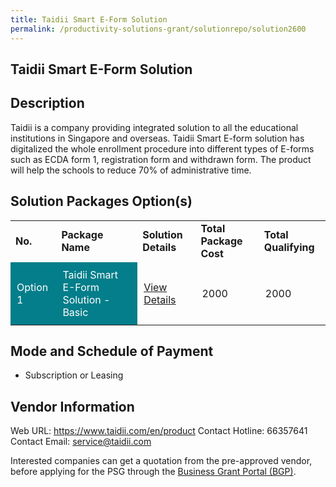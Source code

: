 ```yaml
---
title: Taidii Smart E-Form Solution
permalink: /productivity-solutions-grant/solutionrepo/solution2600
---
```


## Taidii Smart E-Form Solution

## Description

Taidii is a company providing integrated solution to all the educational institutions in Singapore and overseas.  Taidii Smart E-form solution has digitalized the whole enrollment procedure into different types of E-forms such as ECDA form 1, registration form and withdrawn form. The product will help the schools to reduce 70% of administrative time.

## Solution Packages Option(s)

<table>
<tr>
<td><b>No.</b></td>
<td><b>Package Name</b></td>
<td><b>Solution Details</b></td>
<td><b>Total Package Cost</b></td>
<td><b>Total Qualifying</b></td>
</tr>
<tr>
<td style='padding: 10px; background-color: #037E8A; color: #FFFFFF;'>Option 1</td>
<td style='padding: 10px; background-color: #037E8A; color: #FFFFFF;'>Taidii Smart E-Form Solution - Basic</td>
<td style='padding: 10px;'><a href='https://www.gobusiness.gov.sg/images/psg/Taidii_Smart_E-Form_20210403_Desensitised_Annex_3_Part_1.pdf' target='_blank'>View Details</a></td>
<td style='padding: 10px;'>2000</td>
<td style='padding: 10px;'>2000</td>
</tr>
</table>

## Mode and Schedule of Payment

 - Subscription or Leasing

## Vendor Information

 Web URL: https://www.taidii.com/en/product 
Contact Hotline: 66357641 
Contact Email: service@taidii.com 


Interested companies can get a quotation from the pre-approved vendor, before applying for the PSG through the <a href='https://www.businessgrants.gov.sg/'>Business Grant Portal (BGP)</a>.

<script src="/jquery/resize-tables.js"></script>
